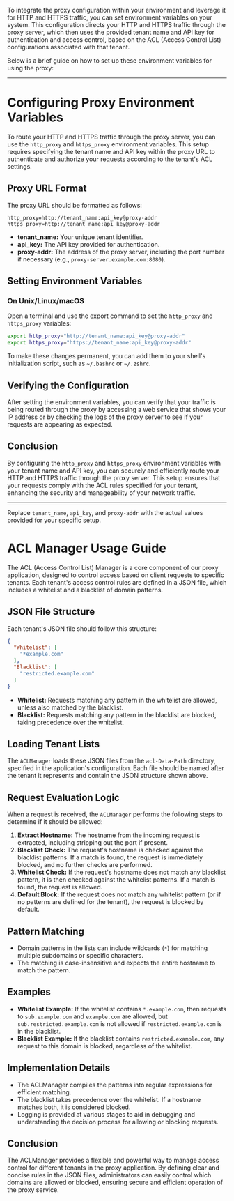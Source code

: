 To integrate the proxy configuration within your environment and leverage it for HTTP and HTTPS traffic, you can set environment variables on your system. This configuration directs your HTTP and HTTPS traffic through the proxy server, which then uses the provided tenant name and API key for authentication and access control, based on the ACL (Access Control List) configurations associated with that tenant.

Below is a brief guide on how to set up these environment variables for using the proxy:

---

# Configuring Proxy Environment Variables

To route your HTTP and HTTPS traffic through the proxy server, you can use the `http_proxy` and `https_proxy` environment variables. This setup requires specifying the tenant name and API key within the proxy URL to authenticate and authorize your requests according to the tenant's ACL settings.

## Proxy URL Format

The proxy URL should be formatted as follows:

```
http_proxy=http://tenant_name:api_key@proxy-addr
https_proxy=http://tenant_name:api_key@proxy-addr
```

- **tenant_name:** Your unique tenant identifier.
- **api_key:** The API key provided for authentication.
- **proxy-addr:** The address of the proxy server, including the port number if necessary (e.g., `proxy-server.example.com:8080`).

## Setting Environment Variables

### On Unix/Linux/macOS

Open a terminal and use the export command to set the `http_proxy` and `https_proxy` variables:

```bash
export http_proxy="http://tenant_name:api_key@proxy-addr"
export https_proxy="https://tenant_name:api_key@proxy-addr"
```

To make these changes permanent, you can add them to your shell's initialization script, such as `~/.bashrc` or `~/.zshrc`.

## Verifying the Configuration

After setting the environment variables, you can verify that your traffic is being routed through the proxy by accessing a web service that shows your IP address or by checking the logs of the proxy server to see if your requests are appearing as expected.

## Conclusion

By configuring the `http_proxy` and `https_proxy` environment variables with your tenant name and API key, you can securely and efficiently route your HTTP and HTTPS traffic through the proxy server. This setup ensures that your requests comply with the ACL rules specified for your tenant, enhancing the security and manageability of your network traffic.

---

Replace `tenant_name`, `api_key`, and `proxy-addr` with the actual values provided for your specific setup.

# ACL Manager Usage Guide

The ACL (Access Control List) Manager is a core component of our proxy application, designed to control access based on client requests to specific tenants. Each tenant's access control rules are defined in a JSON file, which includes a whitelist and a blacklist of domain patterns.

## JSON File Structure

Each tenant's JSON file should follow this structure:

```json
{
  "Whitelist": [
    "*example.com"
  ],
  "Blacklist": [
    "restricted.example.com"
  ]
}
```

- **Whitelist:** Requests matching any pattern in the whitelist are allowed, unless also matched by the blacklist.
- **Blacklist:** Requests matching any pattern in the blacklist are blocked, taking precedence over the whitelist.

## Loading Tenant Lists

The `ACLManager` loads these JSON files from the `acl-Data-Path` directory, specified in the application's configuration. Each file should be named after the tenant it represents and contain the JSON structure shown above.

## Request Evaluation Logic

When a request is received, the `ACLManager` performs the following steps to determine if it should be allowed:

1. **Extract Hostname:** The hostname from the incoming request is extracted, including stripping out the port if present.
2. **Blacklist Check:** The request's hostname is checked against the blacklist patterns. If a match is found, the request is immediately blocked, and no further checks are performed.
3. **Whitelist Check:** If the request's hostname does not match any blacklist pattern, it is then checked against the whitelist patterns. If a match is found, the request is allowed.
4. **Default Block:** If the request does not match any whitelist pattern (or if no patterns are defined for the tenant), the request is blocked by default.

## Pattern Matching

- Domain patterns in the lists can include wildcards (`*`) for matching multiple subdomains or specific characters.
- The matching is case-insensitive and expects the entire hostname to match the pattern.

## Examples

- **Whitelist Example:** If the whitelist contains `*.example.com`, then requests to `sub.example.com` and `example.com` are allowed, but `sub.restricted.example.com` is not allowed if `restricted.example.com` is in the blacklist.
- **Blacklist Example:** If the blacklist contains `restricted.example.com`, any request to this domain is blocked, regardless of the whitelist.

## Implementation Details

- The ACLManager compiles the patterns into regular expressions for efficient matching.
- The blacklist takes precedence over the whitelist. If a hostname matches both, it is considered blocked.
- Logging is provided at various stages to aid in debugging and understanding the decision process for allowing or blocking requests.

## Conclusion

The ACLManager provides a flexible and powerful way to manage access control for different tenants in the proxy application. By defining clear and concise rules in the JSON files, administrators can easily control which domains are allowed or blocked, ensuring secure and efficient operation of the proxy service.